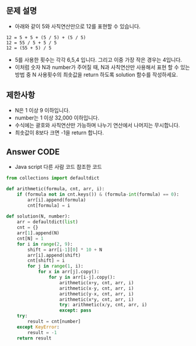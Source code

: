 # 
## 문제 설명
- 아래와 같이 5와 사칙연산만으로 12를 표현할 수 있습니다.
```
12 = 5 + 5 + (5 / 5) + (5 / 5)
12 = 55 / 5 + 5 / 5
12 = (55 + 5) / 5
```
- 5를 사용한 횟수는 각각 6,5,4 입니다. 그리고 이중 가장 작은 경우는 4입니다.
- 이처럼 숫자 N과 number가 주어질 때, N과 사칙연산만 사용해서 표현 할 수 있는 방법 중 N 사용횟수의 최솟값을 return 하도록 solution 함수를 작성하세요.

## 제한사항
- N은 1 이상 9 이하입니다.
- number는 1 이상 32,000 이하입니다.
- 수식에는 괄호와 사칙연산만 가능하며 나누기 연산에서 나머지는 무시합니다.
- 최솟값이 8보다 크면 -1을 return 합니다.

## Answer CODE
- Java script 다른 사람 코드 참조한 코드
```python
from collections import defaultdict

def arithmetic(formula, cnt, arr, i):
    if (formula not in cnt.keys()) & (formula-int(formula) == 0):
        arr[i].append(formula)
        cnt[formula] = i
        
def solution(N, number):
    arr = defaultdict(list)
    cnt = {}
    arr[1].append(N)
    cnt[N] = 1
    for i in range(2, 9):
        shift = arr[i-1][0] * 10 + N 
        arr[i].append(shift)
        cnt[shift] = i
        for j in range(1, i):
            for x in arr[j].copy():
                for y in arr[i-j].copy():
                    arithmetic(x+y, cnt, arr, i)
                    arithmetic(x-y, cnt, arr, i)
                    arithmetic(y-x, cnt, arr, i)
                    arithmetic(x*y, cnt, arr, i)
                    try: arithmetic(x/y, cnt, arr, i)
                    except: pass
    try:
        result = cnt[number]
    except KeyError:
        result = -1
    return result
```
